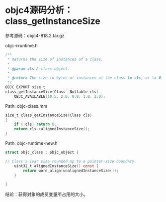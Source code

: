 

# objc4源码分析：class_getInstanceSize

参考源码：objc4-818.2.tar.gz



objc->runtime.h

```objective-c
/** 
 * Returns the size of instances of a class.
 * 
 * @param cls A class object.
 * 
 * @return The size in bytes of instances of the class \e cls, or \c 0 if \e cls is \c Nil.
 */
OBJC_EXPORT size_t
class_getInstanceSize(Class _Nullable cls) 
    OBJC_AVAILABLE(10.5, 2.0, 9.0, 1.0, 2.0);
```



Path: objc-class.mm

```objective-c
size_t class_getInstanceSize(Class cls)
{
    if (!cls) return 0;
    return cls->alignedInstanceSize();
}
```



Path: objc-runtime-new.h

```objective-c
struct objc_class : objc_object {

// Class's ivar size rounded up to a pointer-size boundary.
    uint32_t alignedInstanceSize() const {
        return word_align(unalignedInstanceSize());
    }

}
```

结论：获得对象的成员变量所占用的大小。